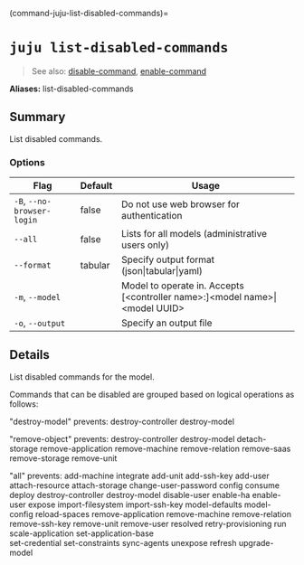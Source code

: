 (command-juju-list-disabled-commands)=
# `juju list-disabled-commands`
> See also: [disable-command](#disable-command), [enable-command](#enable-command)

**Aliases:** list-disabled-commands

## Summary
List disabled commands.

### Options
| Flag | Default | Usage |
| --- | --- | --- |
| `-B`, `--no-browser-login` | false | Do not use web browser for authentication |
| `--all` | false | Lists for all models (administrative users only) |
| `--format` | tabular | Specify output format (json&#x7c;tabular&#x7c;yaml) |
| `-m`, `--model` |  | Model to operate in. Accepts [&lt;controller name&gt;:]&lt;model name&gt;&#x7c;&lt;model UUID&gt; |
| `-o`, `--output` |  | Specify an output file |

## Details

List disabled commands for the model.

Commands that can be disabled are grouped based on logical operations as follows:

"destroy-model" prevents:
    destroy-controller
    destroy-model

"remove-object" prevents:
    destroy-controller
    destroy-model
    detach-storage
    remove-application
    remove-machine
    remove-relation
    remove-saas
    remove-storage
    remove-unit

"all" prevents:
    add-machine
    integrate
    add-unit
    add-ssh-key
    add-user
    attach-resource
    attach-storage
    change-user-password
    config
    consume
    deploy
    destroy-controller
    destroy-model
    disable-user
    enable-ha
    enable-user
    expose
    import-filesystem
    import-ssh-key
    model-defaults
    model-config
    reload-spaces
    remove-application
    remove-machine
    remove-relation
    remove-ssh-key
    remove-unit
    remove-user
    resolved
    retry-provisioning
    run
    scale-application
    set-application-base    
    set-credential
    set-constraints
    sync-agents
    unexpose
    refresh
    upgrade-model
	